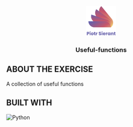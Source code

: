 <div align="center">
    <img src="https://github.com/PiotrSierant/portfolioWeb/blob/master/public/images/logo_darkblue.svg" alt="Logo" width="80" height="80">
    
<h3 align="center">Useful-functions</h3>
    
</div>

## ABOUT THE EXERCISE

A collection of useful functions

## BUILT WITH

![Python](https://img.shields.io/badge/python-3670A0?style=for-the-badge&logo=python&logoColor=ffdd54)
